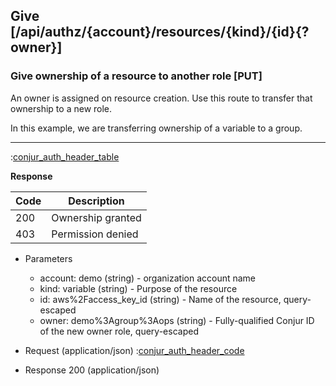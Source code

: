 ## Give [/api/authz/{account}/resources/{kind}/{id}{?owner}]

### Give ownership of a resource to another role [PUT]

An owner is assigned on resource creation. Use this route to transfer that ownership to a new role.

In this example, we are transferring ownership of a variable to a group.

---

:[conjur_auth_header_table](partials/conjur_auth_header_table.md)

**Response**

|Code|Description|
|----|-----------|
|200|Ownership granted|
|403|Permission denied|

+ Parameters
    + account: demo (string) - organization account name
    + kind: variable (string) - Purpose of the resource
    + id: aws%2Faccess_key_id (string) - Name of the resource, query-escaped
    + owner: demo%3Agroup%3Aops (string) - Fully-qualified Conjur ID of the new owner role, query-escaped

+ Request (application/json)
    :[conjur_auth_header_code](partials/conjur_auth_header_code.md)

+ Response 200 (application/json)

